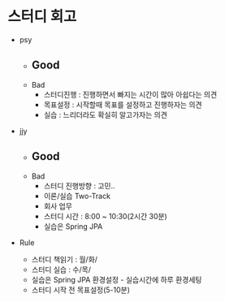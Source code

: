# 스터디 회고

- psy
  - Good
    - 
  - Bad
    - 스터디진행 : 진행하면서 빠지는 시간이 많아 아쉽다는 의견
    - 목표설정 : 시작할때 목표를 설정하고 진행하자는 의견
    - 실습 : 느리더라도 확실히 알고가자는 의견

- jjy
  - Good
    - 
  - Bad
    - 스터디 진행방향 : 고민..
    - 이론/실습 Two-Track
    - 회사 업무
    - 스터디 시간 : 8:00 ~ 10:30(2시간 30분)
    - 실습은 Spring JPA

- Rule
  - 스터디 책읽기 : 월/화/
  - 스터디 실습 : 수/목/
  - 실습은 Spring JPA 환경설정 - 실습시간에 하루 환경세팅
  - 스터디 시작 전 목표설정(5-10분)


   


  
